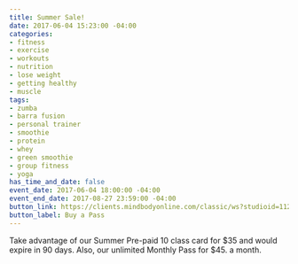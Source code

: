 ```yaml
---
title: Summer Sale!
date: 2017-06-04 15:23:00 -04:00
categories:
- fitness
- exercise
- workouts
- nutrition
- lose weight
- getting healthy
- muscle
tags:
- zumba
- barra fusion
- personal trainer
- smoothie
- protein
- whey
- green smoothie
- group fitness
- yoga
has_time_and_date: false
event_date: 2017-06-04 18:00:00 -04:00
event_end_date: 2017-08-27 23:59:00 -04:00
button_link: https://clients.mindbodyonline.com/classic/ws?studioid=112719&stype=41&sTG=22
button_label: Buy a Pass
---
```


Take advantage of our Summer Pre-paid 10 class card for $35 and would expire in 90 days. Also, our unlimited Monthly Pass for $45. a month.